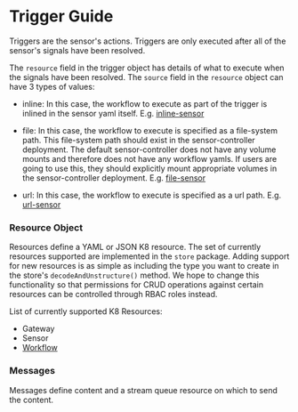 # Trigger Guide
Triggers are the sensor's actions. Triggers are only executed after all of the sensor's signals have been resolved.

The `resource` field in the trigger object has details of what to execute when the signals have been resolved. The `source` field in the `resource` object can have 3 types of values:

- inline:
In this case, the workflow to execute as part of the trigger is inlined in the sensor yaml itself. E.g. [inline-sensor](https://github.com/argoproj/argo-events/blob/master/examples/inline-sensor.yaml)

- file:
In this case, the workflow to execute is specified as a file-system path. This file-system path should exist in the sensor-controller deployment. The default sensor-controller does not have any volume mounts and therefore does not have any workflow yamls. If users are going to use this, they should explicitly mount appropriate volumes in the sensor-controller deployment. E.g. [file-sensor](https://github.com/argoproj/argo-events/blob/master/examples/file-sensor.yaml)

- url:
In this case, the workflow to execute is specified as a url path. E.g. [url-sensor](https://github.com/argoproj/argo-events/blob/master/examples/url-sensor.yaml)


### Resource Object
Resources define a YAML or JSON K8 resource. The set of currently resources supported are implemented in the `store` package. Adding support for new resources is as simple as including the type you want to create in the store's `decodeAndUnstructure()` method. We hope to change this functionality so that permissions for CRUD operations against certain resources can be controlled through RBAC roles instead.

List of currently supported K8 Resources:
- Gateway
- Sensor
- [Workflow](https://github.com/argoproj/argo)

### Messages
Messages define content and a stream queue resource on which to send the content. 
